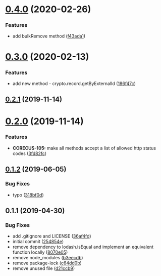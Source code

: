 # [0.4.0](https://github.com/softwaregroup-bg/ut-port-crypto/compare/v0.3.0...v0.4.0) (2020-02-26)


### Features

* add bulkRemove method ([f43ada1](https://github.com/softwaregroup-bg/ut-port-crypto/commit/f43ada1b49499b8fc1a28dfab422bdefbcef6515))



# [0.3.0](https://github.com/softwaregroup-bg/ut-port-crypto/compare/v0.2.1...v0.3.0) (2020-02-13)


### Features

* add new method - crypto.record.getByExternalId ([186f47c](https://github.com/softwaregroup-bg/ut-port-crypto/commit/186f47c3dd6ca8bb2e7ae5f07c941dcfbf96d310))



## [0.2.1](https://github.com/softwaregroup-bg/ut-port-crypto/compare/v0.2.0...v0.2.1) (2019-11-14)



# [0.2.0](https://github.com/softwaregroup-bg/ut-port-crypto/compare/v0.1.2...v0.2.0) (2019-11-14)


### Features

* **CORECUS-105:** make all methods accept a list of allowed http status codes ([3fd82fc](https://github.com/softwaregroup-bg/ut-port-crypto/commit/3fd82fc))



## [0.1.2](https://github.com/softwaregroup-bg/ut-port-crypto/compare/v0.1.1...v0.1.2) (2019-06-05)


### Bug Fixes

* typo ([318bf0d](https://github.com/softwaregroup-bg/ut-port-crypto/commit/318bf0d))



## 0.1.1 (2019-04-30)


### Bug Fixes

* add .gitignore and LICENSE ([36af4fd](https://github.com/softwaregroup-bg/ut-port-crypto/commit/36af4fd))
* initial commit ([254854e](https://github.com/softwaregroup-bg/ut-port-crypto/commit/254854e))
* remove dependency to lodash.isEqual and implement an equivalent function locally ([8070e05](https://github.com/softwaregroup-bg/ut-port-crypto/commit/8070e05))
* remove node_modules ([b3eecdb](https://github.com/softwaregroup-bg/ut-port-crypto/commit/b3eecdb))
* remove package-lock ([c64dd0b](https://github.com/softwaregroup-bg/ut-port-crypto/commit/c64dd0b))
* remove unused file ([d21ccb9](https://github.com/softwaregroup-bg/ut-port-crypto/commit/d21ccb9))



